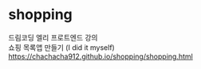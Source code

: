 # shopping

드림코딩 엘리 프로트엔드 강의    
쇼핑 목록앱 만들기 (I did it myself)    
https://chachacha912.github.io/shopping/shopping.html
